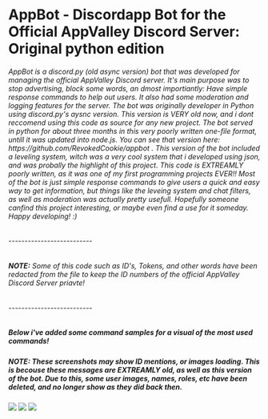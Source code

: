 <h1>AppBot - Discordapp Bot for the Official AppValley Discord Server: Original python edition</h1>
<h6>AppBot is a discord.py (old async version) bot that was developed for managing the official AppValley Discord server. It's main purpose was to stop advertising, block some words, an dmost importiantly: Have simple response commands to help out users. It also had some moderation and logging features for the server. The bot was originally developer in Python using discord.py's aysnc version. This version is VERY old now, and i dont reccomend using this code as source for any new project. The bot served in python for about three months in this very poorly written one-file format, untill it was updated into node.js. You can see that version here: https://github.com/RevokedCookie/appbot . This version of the bot included a leveling system, witch was a very cool system that i developed using json, and was probally the highlight of this project. This code is EXTREAMLY poorly written, as it was one of my first programming projects EVER!! Most of the bot is just simple response commands to give users a quick and easy way to get information, but things like the leveing system and chat filters, as well as moderation was actually pretty usefull. Hopefully someone canfind this project interesting, or maybe even find a use for it someday. Happy developing! :)</h6>
<h6>--------------------------</h6>
<h6><b>NOTE:</b> Some of this code such as ID's, Tokens, and other words have been redacted from the file to keep the ID numbers of the official AppValley Discord Server priavte!</h6>
<h6>--------------------------</h6>
  <h5>Below i've added some command samples for a visual of the most used commands!</h5>
 <h5>NOTE: These screenshots may show ID mentions, or images loading. This is becouse these messages are EXTREAMLY old, as well as this version of the bot. Due to this, some user images, names, roles, etc have been deleted, and no longer show as they did back then.</h5>
  <img src="https://cdn.discordapp.com/attachments/590436031426199583/641064034870886422/unknown.png">
  <img src="https://cdn.discordapp.com/attachments/588531543950098435/641066040503042088/unknown.png">
  <img src="https://cdn.discordapp.com/attachments/590436031426199583/641067684062167056/unknown.png">
